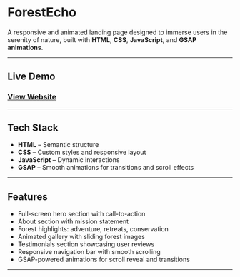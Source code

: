 # ForestEcho

A responsive and animated landing page designed to immerse users in the serenity of nature, built with **HTML**, **CSS**, **JavaScript**, and **GSAP animations**.

---

## Live Demo
### [View Website](https://anitajaggi.github.io/forest-greenery/)

---

## Tech Stack

- **HTML** – Semantic structure
- **CSS** – Custom styles and responsive layout
- **JavaScript** – Dynamic interactions
- **GSAP** – Smooth animations for transitions and scroll effects

---

## Features

- Full-screen hero section with call-to-action
- About section with mission statement
- Forest highlights: adventure, retreats, conservation
- Animated gallery with sliding forest images
- Testimonials section showcasing user reviews
- Responsive navigation bar with smooth scrolling
- GSAP-powered animations for scroll reveal and transitions

---
